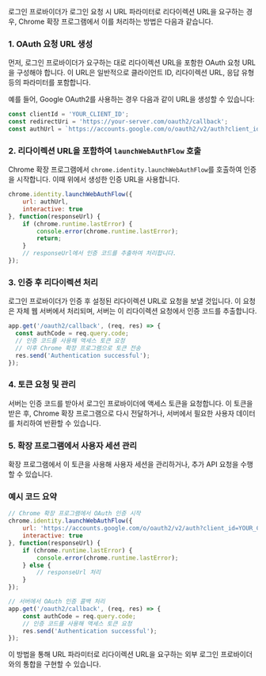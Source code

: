 로그인 프로바이더가 로그인 요청 시 URL 파라미터로 리다이렉션 URL을 요구하는 경우, Chrome 확장 프로그램에서 이를 처리하는 방법은 다음과 같습니다.

### 1. **OAuth 요청 URL 생성**
   먼저, 로그인 프로바이더가 요구하는 대로 리다이렉션 URL을 포함한 OAuth 요청 URL을 구성해야 합니다. 이 URL은 일반적으로 클라이언트 ID, 리다이렉션 URL, 응답 유형 등의 파라미터를 포함합니다.

   예를 들어, Google OAuth2를 사용하는 경우 다음과 같이 URL을 생성할 수 있습니다:

   ```javascript
   const clientId = 'YOUR_CLIENT_ID';
   const redirectUri = 'https://your-server.com/oauth2/callback';
   const authUrl = `https://accounts.google.com/o/oauth2/v2/auth?client_id=${clientId}&redirect_uri=${encodeURIComponent(redirectUri)}&response_type=code&scope=profile email`;
   ```

### 2. **리다이렉션 URL을 포함하여 `launchWebAuthFlow` 호출**
   Chrome 확장 프로그램에서 `chrome.identity.launchWebAuthFlow`를 호출하여 인증을 시작합니다. 이때 위에서 생성한 인증 URL을 사용합니다.

   ```javascript
   chrome.identity.launchWebAuthFlow({
       url: authUrl,
       interactive: true
   }, function(responseUrl) {
       if (chrome.runtime.lastError) {
           console.error(chrome.runtime.lastError);
           return;
       }
       // responseUrl에서 인증 코드를 추출하여 처리합니다.
   });
   ```

### 3. **인증 후 리다이렉션 처리**
   로그인 프로바이더가 인증 후 설정된 리다이렉션 URL로 요청을 보낼 것입니다. 이 요청은 자체 웹 서버에서 처리되며, 서버는 이 리다이렉션 요청에서 인증 코드를 추출합니다.

   ```javascript
   app.get('/oauth2/callback', (req, res) => {
     const authCode = req.query.code;
     // 인증 코드를 사용해 액세스 토큰 요청
     // 이후 Chrome 확장 프로그램으로 토큰 전송
     res.send('Authentication successful');
   });
   ```

### 4. **토큰 요청 및 관리**
   서버는 인증 코드를 받아서 로그인 프로바이더에 액세스 토큰을 요청합니다. 이 토큰을 받은 후, Chrome 확장 프로그램으로 다시 전달하거나, 서버에서 필요한 사용자 데이터를 처리하여 반환할 수 있습니다.

### 5. **확장 프로그램에서 사용자 세션 관리**
   확장 프로그램에서 이 토큰을 사용해 사용자 세션을 관리하거나, 추가 API 요청을 수행할 수 있습니다.

### 예시 코드 요약

```javascript
// Chrome 확장 프로그램에서 OAuth 인증 시작
chrome.identity.launchWebAuthFlow({
    url: 'https://accounts.google.com/o/oauth2/v2/auth?client_id=YOUR_CLIENT_ID&redirect_uri=https%3A%2F%2Fyour-server.com%2Foauth2%2Fcallback&response_type=code&scope=profile%20email',
    interactive: true
}, function(responseUrl) {
    if (chrome.runtime.lastError) {
        console.error(chrome.runtime.lastError);
    } else {
        // responseUrl 처리
    }
});

// 서버에서 OAuth 인증 콜백 처리
app.get('/oauth2/callback', (req, res) => {
    const authCode = req.query.code;
    // 인증 코드를 사용해 액세스 토큰 요청
    res.send('Authentication successful');
});
```

이 방법을 통해 URL 파라미터로 리다이렉션 URL을 요구하는 외부 로그인 프로바이더와의 통합을 구현할 수 있습니다.
